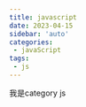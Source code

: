 ```yaml
---
title: javascript
date: 2023-04-15
sidebar: 'auto'
categories:
 - javaScript
tags:
 - js
---
```


我是category js
